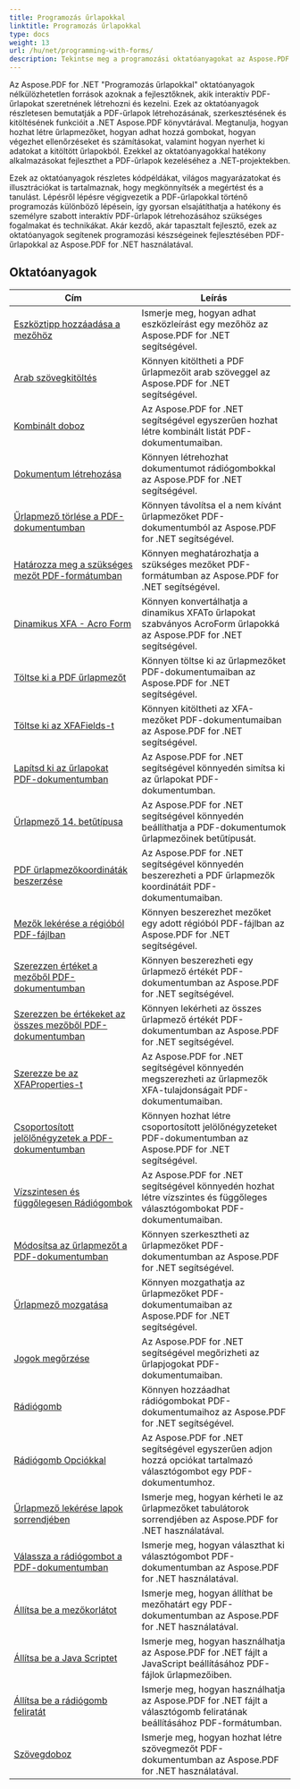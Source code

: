 ```yaml
---
title: Programozás űrlapokkal
linktitle: Programozás űrlapokkal
type: docs
weight: 13
url: /hu/net/programming-with-forms/
description: Tekintse meg a programozási oktatóanyagokat az Aspose.PDF Forms for .NET segítségével interaktív űrlapok létrehozásához és kezeléséhez PDF-fájljaiban.
---
```

Az Aspose.PDF for .NET "Programozás űrlapokkal" oktatóanyagok nélkülözhetetlen források azoknak a fejlesztőknek, akik interaktív PDF-űrlapokat szeretnének létrehozni és kezelni. Ezek az oktatóanyagok részletesen bemutatják a PDF-űrlapok létrehozásának, szerkesztésének és kitöltésének funkcióit a .NET Aspose.PDF könyvtárával. Megtanulja, hogyan hozhat létre űrlapmezőket, hogyan adhat hozzá gombokat, hogyan végezhet ellenőrzéseket és számításokat, valamint hogyan nyerhet ki adatokat a kitöltött űrlapokból. Ezekkel az oktatóanyagokkal hatékony alkalmazásokat fejleszthet a PDF-űrlapok kezeléséhez a .NET-projektekben.

Ezek az oktatóanyagok részletes kódpéldákat, világos magyarázatokat és illusztrációkat is tartalmaznak, hogy megkönnyítsék a megértést és a tanulást. Lépésről lépésre végigvezetik a PDF-űrlapokkal történő programozás különböző lépésein, így gyorsan elsajátíthatja a hatékony és személyre szabott interaktív PDF-űrlapok létrehozásához szükséges fogalmakat és technikákat. Akár kezdő, akár tapasztalt fejlesztő, ezek az oktatóanyagok segítenek programozási készségeinek fejlesztésében PDF-űrlapokkal az Aspose.PDF for .NET használatával.

## Oktatóanyagok
| Cím | Leírás |
| --- | --- | 
| [Eszköztipp hozzáadása a mezőhöz](./add-tooltip-to-field/) | Ismerje meg, hogyan adhat eszközleírást egy mezőhöz az Aspose.PDF for .NET segítségével. |  
| [Arab szövegkitöltés](./arabic-text-filling/) | Könnyen kitöltheti a PDF űrlapmezőit arab szöveggel az Aspose.PDF for .NET segítségével. |  
| [Kombinált doboz](./combo-box/) | Az Aspose.PDF for .NET segítségével egyszerűen hozhat létre kombinált listát PDF-dokumentumaiban. |  
| [Dokumentum létrehozása](./create-doc/) | Könnyen létrehozhat dokumentumot rádiógombokkal az Aspose.PDF for .NET segítségével. |  
| [Űrlapmező törlése a PDF-dokumentumban](./delete-form-field/) | Könnyen távolítsa el a nem kívánt űrlapmezőket PDF-dokumentumból az Aspose.PDF for .NET segítségével. |  
| [Határozza meg a szükséges mezőt PDF-formátumban](./determine-required-field/) | Könnyen meghatározhatja a szükséges mezőket PDF-formátumban az Aspose.PDF for .NET segítségével. |  
| [Dinamikus XFA - Acro Form](./dynamic-xfa-to-acro-form/) | Könnyen konvertálhatja a dinamikus XFATo űrlapokat szabványos AcroForm űrlapokká az Aspose.PDF for .NET segítségével. |  
| [Töltse ki a PDF űrlapmezőt](./fill-form-field/) | Könnyen töltse ki az űrlapmezőket PDF-dokumentumaiban az Aspose.PDF for .NET segítségével. |  
| [Töltse ki az XFAFields-t](./fill-xfafields/) | Könnyen kitöltheti az XFA-mezőket PDF-dokumentumaiban az Aspose.PDF for .NET segítségével. |  
| [Lapítsd ki az űrlapokat PDF-dokumentumban](./flatten-forms/) | Az Aspose.PDF for .NET segítségével könnyedén simítsa ki az űrlapokat PDF-dokumentumban. |  
| [Űrlapmező 14. betűtípusa](./form-field-font-14/) | Az Aspose.PDF for .NET segítségével könnyedén beállíthatja a PDF-dokumentumok űrlapmezőinek betűtípusát. |  
| [PDF űrlapmezőkoordináták beszerzése](./get-coordinates/) | Az Aspose.PDF for .NET segítségével könnyedén beszerezheti a PDF űrlapmezők koordinátáit PDF-dokumentumaiban. |  
| [Mezők lekérése a régióból PDF-fájlban](./get-fields-from-region/) | Könnyen beszerezhet mezőket egy adott régióból PDF-fájlban az Aspose.PDF for .NET segítségével. |  
| [Szerezzen értéket a mezőből PDF-dokumentumban](./get-value-from-field/) | Könnyen beszerezheti egy űrlapmező értékét PDF-dokumentumban az Aspose.PDF for .NET segítségével. |  
| [Szerezzen be értékeket az összes mezőből PDF-dokumentumban](./get-values-from-all-fields/) | Könnyen lekérheti az összes űrlapmező értékét PDF-dokumentumban az Aspose.PDF for .NET segítségével. |  
| [Szerezze be az XFAProperties-t](./get-xfaproperties/) | Az Aspose.PDF for .NET segítségével könnyedén megszerezheti az űrlapmezők XFA-tulajdonságait PDF-dokumentumaiban. |  
| [Csoportosított jelölőnégyzetek a PDF-dokumentumban](./grouped-check-boxes/) | Könnyen hozhat létre csoportosított jelölőnégyzeteket PDF-dokumentumban az Aspose.PDF for .NET segítségével. |  
| [Vízszintesen és függőlegesen Rádiógombok](./horizontally-and-vertically-radio-buttons/) | Az Aspose.PDF for .NET segítségével könnyedén hozhat létre vízszintes és függőleges választógombokat PDF-dokumentumaiban. |  
| [Módosítsa az űrlapmezőt a PDF-dokumentumban](./modify-form-field/) | Könnyen szerkesztheti az űrlapmezőket PDF-dokumentumban az Aspose.PDF for .NET segítségével. |  
| [Űrlapmező mozgatása](./move-form-field/) | Könnyen mozgathatja az űrlapmezőket PDF-dokumentumaiban az Aspose.PDF for .NET segítségével. |  
| [Jogok megőrzése](./preserve-rights/) | Az Aspose.PDF for .NET segítségével megőrizheti az űrlapjogokat PDF-dokumentumaiban. |  
| [Rádiógomb](./radio-button/) | Könnyen hozzáadhat rádiógombokat PDF-dokumentumaihoz az Aspose.PDF for .NET segítségével. |  
| [Rádiógomb Opciókkal](./radio-button-with-options/) | Az Aspose.PDF for .NET segítségével egyszerűen adjon hozzá opciókat tartalmazó választógombot egy PDF-dokumentumhoz. |  
| [Űrlapmező lekérése lapok sorrendjében](./retrieve-form-field-in-tab-order/) | Ismerje meg, hogyan kérheti le az űrlapmezőket tabulátorok sorrendjében az Aspose.PDF for .NET használatával. |  
| [Válassza a rádiógombot a PDF-dokumentumban](./select-radio-button/) | Ismerje meg, hogyan választhat ki választógombot PDF-dokumentumban az Aspose.PDF for .NET használatával. |  
| [Állítsa be a mezőkorlátot](./set-field-limit/) | Ismerje meg, hogyan állíthat be mezőhatárt egy PDF-dokumentumban az Aspose.PDF for .NET használatával. |  
| [Állítsa be a Java Scriptet](./set-java-script/) | Ismerje meg, hogyan használhatja az Aspose.PDF for .NET fájlt a JavaScript beállításához PDF-fájlok űrlapmezőiben. |  
| [Állítsa be a rádiógomb feliratát](./set-radio-button-caption/) | Ismerje meg, hogyan használhatja az Aspose.PDF for .NET fájlt a választógomb feliratának beállításához PDF-formátumban. |  
| [Szövegdoboz](./text-box/) | Ismerje meg, hogyan hozhat létre szövegmezőt PDF-dokumentumban az Aspose.PDF for .NET használatával. |  